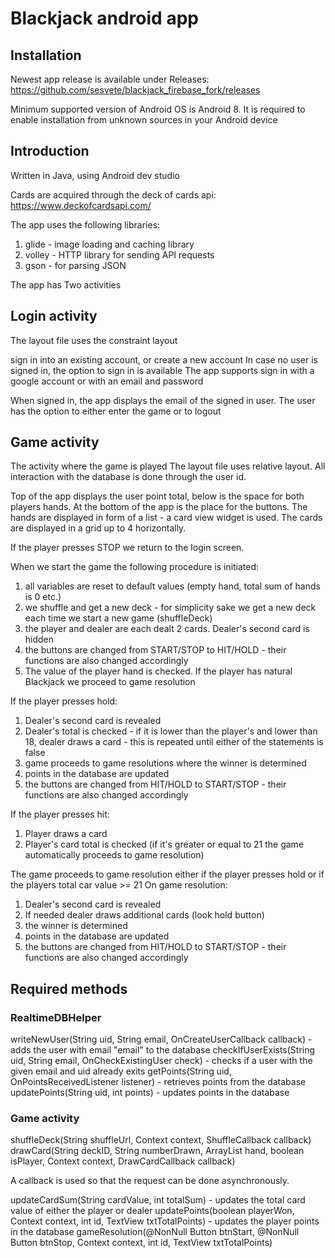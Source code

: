 # Blackjack android app

## Installation
Newest app release is available under Releases:
https://github.com/sesvete/blackjack_firebase_fork/releases

Minimum supported version of Android OS is Android 8.
It is required to enable installation from unknown sources in your Android device

## Introduction

Written in Java, using Android dev studio

Cards are acquired through the deck of cards api:
https://www.deckofcardsapi.com/

The app uses the following libraries:
1) glide - image loading and caching library
2) volley - HTTP library for sending API requests
3) gson - for parsing JSON

The app has Two activities

## Login activity
The layout file uses the constraint layout

sign in into an existing account, or create a new account
In case no user is signed in, the option to sign in is available
The app supports sign in with a google account or with an email and password

When signed in, the app displays the email of the signed in user.
The user has the option to either enter the game or to logout 

## Game activity

The activity where the game is played
The layout file uses relative layout.
All interaction with the database is done through the user id.

Top of the app displays the user point total, below is the space for both players hands. At the bottom of the app is the place for the buttons.
The hands are displayed in form of a list - a card view widget is used.
The cards are displayed in a grid up to 4 horizontally.

If the player presses STOP we return to the login screen.

When we start the game the following procedure is initiated:
1) all variables are reset to default values (empty hand, total sum of hands is 0 etc.)
2) we shuffle and get a new deck - for simplicity sake we get a new deck each time we start a new game (shuffleDeck)
3) the player and dealer are each dealt 2 cards. Dealer's second card is hidden
4) the buttons are changed from START/STOP to HIT/HOLD - their functions are also changed accordingly
5) The value of the player hand is checked. If the player has natural Blackjack we proceed to game resolution

If the player presses hold:
1) Dealer's second card is revealed
2) Dealer's total is checked - if it is lower than the player's and lower than 18, dealer draws a card - this is repeated until either of the statements is false
3) game proceeds to game resolutions where the winner is determined
4) points in the database are updated
5) the buttons are changed from HIT/HOLD to START/STOP - their functions are also changed accordingly

If the player presses hit:
1) Player draws a card
2) Player's card total is checked (if it's greater or equal to 21 the game automatically proceeds to game resolution)

The game proceeds to game resolution either if the player presses hold or if the players total car value >= 21
On game resolution:
1) Dealer's second card is revealed
2) If needed dealer draws additional cards (look hold button)
3) the winner is determined
4) points in the database are updated
5) the buttons are changed from HIT/HOLD to START/STOP - their functions are also changed accordingly

## Required methods

### RealtimeDBHelper
writeNewUser(String uid, String email, OnCreateUserCallback callback) - adds the user with email "email" to the database
checkIfUserExists(String uid, String email, OnCheckExistingUser check) - checks if a user with the given email and uid already exits
getPoints(String uid, OnPointsReceivedListener listener) - retrieves points from the database
updatePoints(String uid, int points) - updates points in the database

### Game activity
shuffleDeck(String shuffleUrl, Context context, ShuffleCallback callback)
drawCard(String deckID, String numberDrawn, ArrayList<Card> hand, boolean isPlayer, Context context, DrawCardCallback callback)

A callback is used so that the request can be done asynchronously.

updateCardSum(String cardValue, int totalSum) - updates the total card value of either the player or dealer
updatePoints(boolean playerWon, Context context, int id, TextView txtTotalPoints) - updates the player points in the database
gameResolution(@NonNull Button btnStart, @NonNull Button btnStop, Context context, int id, TextView txtTotalPoints)
